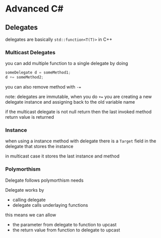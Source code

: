 # Advanced C\#

## Delegates

delegates are basically `std::function<T(T)>` in C++

### Multicast Delegates

you can add multiple function to a single delegate by doing

```C#
someDelegate d = someMethod1;
d += someMethod2;
```

you can also remove method with `-=`

note: delegates are immutable, when you do `+=` you are creating a new delegate instance and assigning back to the old variable name

if the multicast delegate is not null return then the last invoked method return value is returned

### Instance

when using a instance method with delegate there is a `Target` field in the delegate that stores the instance

in multicast case it stores the last instance and method

### Polymorthism

Delegate follows polymorthism needs

Delegate works by

* calling delegate
* delegate calls underlaying functions

this means we can allow

* the parameter from delegate to function to upcast
* the return value from function to delegate to upcast